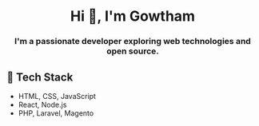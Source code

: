 <h1 align="center">Hi 👋, I'm Gowtham</h1>
<h3 align="center">I'm a passionate developer exploring web technologies and open source.</h3>


## 🚀 Tech Stack
- HTML, CSS, JavaScript
- React, Node.js
- PHP, Laravel, Magento
<!--
**iamGowtham96/iamgowtham96** is a ✨ _special_ ✨ repository because its `README.md` (this file) appears on your GitHub profile.

Here are some ideas to get you started:

- 🔭 I’m currently working on ...
- 🌱 I’m currently learning ...
- 👯 I’m looking to collaborate on ...
- 🤔 I’m looking for help with ...
- 💬 Ask me about ...
- 📫 How to reach me: ...
- 😄 Pronouns: ...
- ⚡ Fun fact: ...
-->
